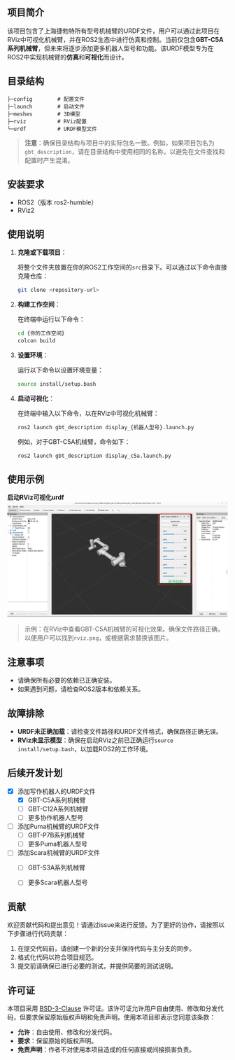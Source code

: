 

## 项目简介

该项目包含了上海捷勃特所有型号机械臂的URDF文件，用户可以通过此项目在RViz中可视化机械臂，并在ROS2生态中进行仿真和控制。当前仅包含**GBT-C5A系列机械臂**，但未来将逐步添加更多机器人型号和功能。该URDF模型专为在ROS2中实现机械臂的**仿真**和**可视化**而设计。

## 目录结构

```
├─config        # 配置文件
├─launch        # 启动文件
├─meshes        # 3D模型
├─rviz          # RViz配置
└─urdf          # URDF模型文件
```

> **注意**：确保目录结构与项目中的实际包名一致。例如，如果项目包名为`gbt_description`，请在目录结构中使用相同的名称，以避免在文件查找和配置时产生混淆。

## 安装要求

- ROS2（版本 ros2-humble）
- RViz2

## 使用说明

1. **克隆或下载项目**：

   将整个文件夹放置在你的ROS2工作空间的`src`目录下。可以通过以下命令直接克隆仓库：

   ```bash
   git clone <repository-url>
   ```

2. **构建工作空间**：

   在终端中运行以下命令：

   ```bash
   cd {你的工作空间}
   colcon build
   ```

3. **设置环境**：

   运行以下命令以设置环境变量：

   ```bash
   source install/setup.bash
   ```

4. **启动可视化**：

   在终端中输入以下命令，以在RViz中可视化机械臂：

   ```bash
   ros2 launch gbt_description display_{机器人型号}.launch.py
   ```

   例如，对于GBT-C5A机械臂，命令如下：

   ```bash
   ros2 launch gbt_description display_c5a.launch.py
   ```

## 使用示例

**启动RViz可视化urdf**
![](../assets/rviz.png)

> 示例：在RViz中查看GBT-C5A机械臂的可视化效果。确保文件路径正确，以便用户可以找到`rviz.png`，或根据需求替换该图片。

## 注意事项

- 请确保所有必要的依赖已正确安装。
- 如果遇到问题，请检查ROS2版本和依赖关系。

## 故障排除

- **URDF未正确加载**：请检查文件路径和URDF文件格式，确保路径正确无误。
- **RViz未显示模型**：确保在启动RViz之前已正确运行`source install/setup.bash`，以加载ROS2的工作环境。


## 后续开发计划

- [x] 添加写作机器人的URDF文件
   - [x] GBT-C5A系列机械臂
   - [ ] GBT-C12A系列机械臂
   - [ ] 更多协作机器人型号
- [ ] 添加Puma机械臂的URDF文件
   - [ ] GBT-P7B系列机械臂
   - [ ] 更多Puma机器人型号

- [ ] 添加Scara机械臂的URDF文件
   - [ ] GBT-S3A系列机械臂
   - [ ] 更多Scara机器人型号




## 贡献

欢迎贡献代码和提出意见！请通过issue来进行反馈。为了更好的协作，请按照以下步骤进行代码贡献：

1. 在提交代码前，请创建一个新的分支并保持代码与主分支的同步。
2. 格式化代码以符合项目规范。
3. 提交前请确保已进行必要的测试，并提供简要的测试说明。

## 许可证

本项目采用 [BSD-3-Clause](https://opensource.org/license/BSD-3-clause) 许可证。该许可证允许用户自由使用、修改和分发代码，但要求保留原始版权声明和免责声明。使用本项目即表示您同意该条款：

- **允许**：自由使用、修改和分发代码。
- **要求**：保留原始的版权声明。
- **免责声明**：作者不对使用本项目造成的任何直接或间接损害负责。

